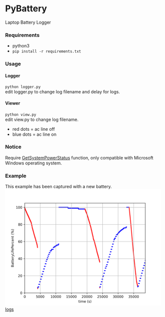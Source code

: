 # PyBattery
Laptop Battery Logger

### Requirements
* python3
* `pip install -r requirements.txt`

### Usage
#### Logger
`python logger.py`  
edit logger.py to change log filename and delay for logs.
#### Viewer
`python view.py`  
edit view.py to change log filename.  
* red dots = ac line off
* blue dots = ac line on

### Notice
Require [GetSystemPowerStatus](https://docs.microsoft.com/en-us/windows/win32/api/winbase/nf-winbase-getsystempowerstatus) function, only compatible with Microsoft Windows operating system.

### Example
This example has been captured with a new battery.
![example view](PyBatteryView.png)
[logs](PyBatteryLog.csv)
